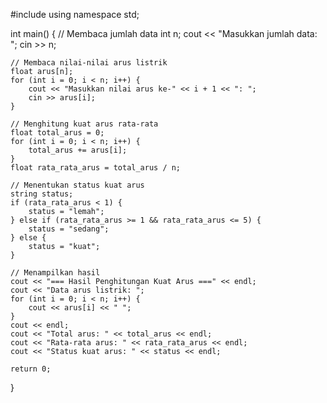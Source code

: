 #include <iostream>
using namespace std;

int main() {
    // Membaca jumlah data
    int n;
    cout << "Masukkan jumlah data: ";
    cin >> n;

    // Membaca nilai-nilai arus listrik
    float arus[n];
    for (int i = 0; i < n; i++) {
        cout << "Masukkan nilai arus ke-" << i + 1 << ": ";
        cin >> arus[i];
    }

    // Menghitung kuat arus rata-rata
    float total_arus = 0;
    for (int i = 0; i < n; i++) {
        total_arus += arus[i];
    }
    float rata_rata_arus = total_arus / n;

    // Menentukan status kuat arus
    string status;
    if (rata_rata_arus < 1) {
        status = "lemah";
    } else if (rata_rata_arus >= 1 && rata_rata_arus <= 5) {
        status = "sedang";
    } else {
        status = "kuat";
    }

    // Menampilkan hasil
    cout << "=== Hasil Penghitungan Kuat Arus ===" << endl;
    cout << "Data arus listrik: ";
    for (int i = 0; i < n; i++) {
        cout << arus[i] << " ";
    }
    cout << endl;
    cout << "Total arus: " << total_arus << endl;
    cout << "Rata-rata arus: " << rata_rata_arus << endl;
    cout << "Status kuat arus: " << status << endl;

    return 0;
}
